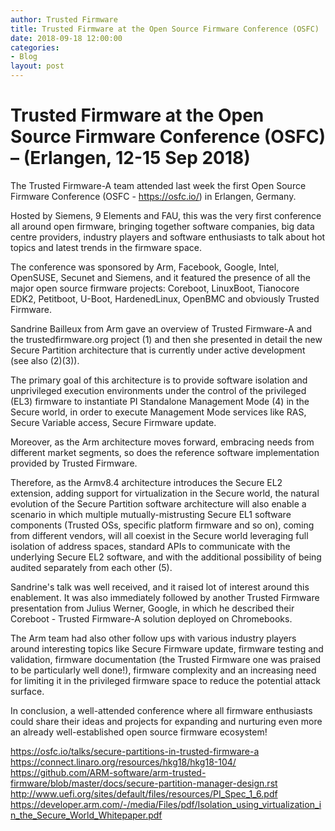 ```yaml
---
author: Trusted Firmware
title: Trusted Firmware at the Open Source Firmware Conference (OSFC)
date: 2018-09-18 12:00:00
categories:
- Blog
layout: post
---
```



Trusted Firmware at the Open Source Firmware Conference (OSFC) – (Erlangen, 12-15 Sep 2018)
=================================================================================
The Trusted Firmware-A team attended last week the first Open Source Firmware Conference (OSFC - https://osfc.io/) in Erlangen, Germany.

Hosted by Siemens, 9 Elements and FAU, this was the very first conference all around open firmware, bringing together software companies, big data centre providers, industry players and software enthusiasts to talk about hot topics and latest trends in the firmware space.

The conference was sponsored by Arm, Facebook, Google, Intel, OpenSUSE, Secunet and Siemens, and it featured the presence of all the major open source firmware projects: Coreboot, LinuxBoot, Tianocore EDK2, Petitboot, U-Boot, HardenedLinux, OpenBMC and obviously Trusted Firmware.

Sandrine Bailleux from Arm gave an overview of Trusted Firmware-A and the trustedfirmware.org project (1) and then she presented in detail the new Secure Partition architecture that is currently under active development (see also (2)(3)).

The primary goal of this architecture is to provide software isolation and unprivileged execution environments under the control of the privileged (EL3) firmware to instantiate PI Standalone Management Mode (4) in the Secure world, in order to execute Management Mode services like RAS, Secure Variable access, Secure Firmware update.

Moreover, as the Arm architecture moves forward, embracing needs from different market segments, so does the reference software implementation provided by Trusted Firmware.

Therefore, as the Armv8.4 architecture introduces the Secure EL2 extension, adding support for virtualization in the Secure world, the natural evolution of the Secure Partition software architecture will also enable a scenario in which multiple mutually-mistrusting Secure EL1 software components (Trusted OSs, specific platform firmware and so on), coming from different vendors, will all coexist in the Secure world leveraging full isolation of address spaces, standard APIs to communicate with the underlying Secure EL2 software, and with the additional possibility of being audited separately from each other (5).

Sandrine's talk was well received, and it raised lot of interest around this enablement. It was also immediately followed by another Trusted Firmware presentation from Julius Werner, Google, in which he described their Coreboot - Trusted Firmware-A solution deployed on Chromebooks.

The Arm team had also other follow ups with various industry players around interesting topics like Secure Firmware update, firmware testing and validation, firmware documentation (the Trusted Firmware one was praised to be particularly well done!), firmware complexity and an increasing need for limiting it in the privileged firmware space to reduce the potential attack surface.

In conclusion, a well-attended conference where all firmware enthusiasts could share their ideas and projects for expanding and nurturing even more an already well-established open source firmware ecosystem!

https://osfc.io/talks/secure-partitions-in-trusted-firmware-a
https://connect.linaro.org/resources/hkg18/hkg18-104/
https://github.com/ARM-software/arm-trusted-firmware/blob/master/docs/secure-partition-manager-design.rst
http://www.uefi.org/sites/default/files/resources/PI_Spec_1_6.pdf
https://developer.arm.com/-/media/Files/pdf/Isolation_using_virtualization_in_the_Secure_World_Whitepaper.pdf


